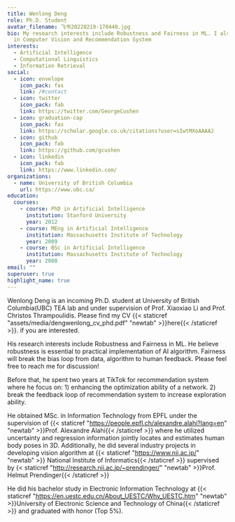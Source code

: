 ```yaml
---
title: Wenlong Deng
role: Ph.D. Student
avatar_filename: 飞书20220219-170440.jpg
bio: My research interests include Robustness and Fairness in ML. I also skilled
  in Computer Vision and Recommendation System
interests:
  - Artificial Intelligence
  - Computational Linguistics
  - Information Retrieval
social:
  - icon: envelope
    icon_pack: fas
    link: /#contact
  - icon: twitter
    icon_pack: fab
    link: https://twitter.com/GeorgeCushen
  - icon: graduation-cap
    icon_pack: fas
    link: https://scholar.google.co.uk/citations?user=sIwtMXoAAAAJ
  - icon: github
    icon_pack: fab
    link: https://github.com/gcushen
  - icon: linkedin
    icon_pack: fab
    link: https://www.linkedin.com/
organizations:
  - name: University of British Columbia
    url: https://www.ubc.ca/
education:
  courses:
    - course: PhD in Artificial Intelligence
      institution: Stanford University
      year: 2012
    - course: MEng in Artificial Intelligence
      institution: Massachusetts Institute of Technology
      year: 2009
    - course: BSc in Artificial Intelligence
      institution: Massachusetts Institute of Technology
      year: 2008
email: ""
superuser: true
highlight_name: true
---
```

Wenlong Deng is an incoming Ph.D. student at University of British Columbia(UBC) TEA lab and under supervision of Prof. Xiaoxiao Li and Prof. Christos Thrampoulidis. Please find my CV {{< staticref "assets/media/dengwenlong_cv_phd.pdf" "newtab" >}}here{{< /staticref >}}. if you are interested.

His research interests include Robustness and Fairness in ML. He believe robustness is essential to practical implementation of AI algorithm. Fairness will break the bias loop from data, algorithm to human feedback. Please feel free to reach me for discussion!

Before that, he spent two years at TikTok for recommendation system where he focus on: 1) enhancing the optimization ability of a network. 2) break the feedback loop of recommendation system to increase exploration ability.

He obtained MSc. in Information Technology from EPFL under the supervision of {{< staticref "https://people.epfl.ch/alexandre.alahi?lang=en" "newtab" >}}Prof. Alexandre Alahi{{< /staticref >}}  where he utilized uncertainty and regression information jointly locates and estimates human body poses in 3D. Additionally, he did several industry projects in developing vision algorithm  at  {{< staticref "https://www.nii.ac.jp/" "newtab" >}} National Institute of Informatics{{< /staticref >}} supervised by [](https://people.epfl.ch/alexandre.alahi/?lang=en){< staticref "http://research.nii.ac.jp/~prendinger/" "newtab" >}}Prof. Helmut Prendinger{{< /staticref >}}

He did his bachelor study in Electronic Information Technology at {{< staticref "https://en.uestc.edu.cn/About_UESTC/Why_UESTC.htm" "newtab" >}}University of Electronic Science and Technology of China{{< /staticref >}} and graduated with honor (Top 5%).